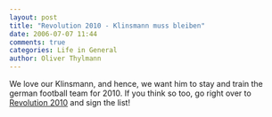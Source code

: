 ```yaml
---
layout: post
title: "Revolution 2010 - Klinsmann muss bleiben"
date: 2006-07-07 11:44
comments: true
categories: Life in General
author: Oliver Thylmann
---
```





We love our Klinsmann, and hence, we want him to stay and train the german football team for 2010. If you think so too, go right over to [Revolution 2010](http://www.revolution-2010.de/) and sign the list!







